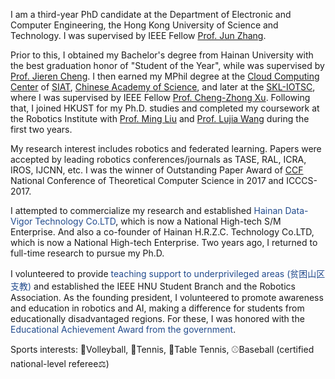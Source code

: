 I am a third-year PhD candidate at the Department of Electronic and Computer Engineering, the Hong Kong University of Science and Technology. I was supervised by IEEE Fellow [Prof. Jun Zhang](https://eejzhang.people.ust.hk/).

Prior to this, I obtained my Bachelor's degree from Hainan University with the best graduation honor of "Student of the Year", while was supervised by [Prof. Jieren Cheng](https://hd.hainanu.edu.cn/cs/info/1104/1857.htm). I then earned my MPhil degree at the [Cloud Computing Center](http://cloud.siat.ac.cn/cloud/) of [SIAT](https://www.siat.ac.cn/), [Chinese Academy of Science](https://www.cas.cn/), and later at the [SKL-IOTSC](https://skliotsc.um.edu.mo/), where I was supervised by IEEE Fellow [Prof. Cheng-Zhong Xu](https://www.fst.um.edu.mo/personal/czxu/). Following that, I joined HKUST for my Ph.D. studies and completed my coursework at the Robotics Institute with [Prof. Ming Liu](https://facultyprofiles.hkust.edu.hk/profiles.php?profile=ming-liu-eelium#researchinterest) and [Prof. Lujia Wang](https://facultyprofiles.hkust.edu.hk/profiles.php?profile=lujia-wang-eewanglj) during the first two years.

My research interest includes robotics and federated learning. Papers were accepted by leading robotics conferences/journals as TASE, RAL, ICRA, IROS, IJCNN, etc. I was the winner of Outstanding Paper Award of [CCF](https://www.ccf.org.cn/en/) National Conference of Theoretical Computer Science in 2017 and ICCCS-2017.

I attempted to commercialize my research and established <span style="color:#224B8D">Hainan Data-Vigor Technology Co.LTD</span>, which is now a National High-tech S/M Enterprise. And also a co-founder of Hainan H.R.Z.C. Technology Co.LTD, which is now a National High-tech Enterprise. Two years ago, I returned to full-time research to pursue my Ph.D.

I volunteered to provide <span style="color:#224B8D">teaching support to underprivileged areas (贫困山区支教)</span> and established the IEEE HNU Student Branch and the Robotics Association. As the founding president, I volunteered to promote awareness and education in robotics and AI, making a difference for students from educationally disadvantaged regions. For these, I was honored with the <span style="color:#224B8D">Educational Achievement Award from the government</span>.

Sports interests: 🏐Volleyball, 🎾Tennis, 🏓Table Tennis, ⚾Baseball (certified national-level referee⚖️)
